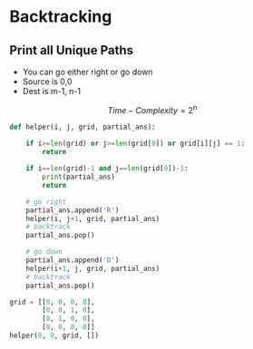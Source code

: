 # Backtracking

## Print all Unique Paths

- You can go either right or go down
- Source is 0,0
- Dest is m-1, n-1

$$ Time-Complexity=2^n $$

```python
def helper(i, j, grid, partial_ans):
    
    if i>=len(grid) or j>=len(grid[0]) or grid[i][j] == 1:
        return

    if i==len(grid)-1 and j==len(grid[0])-1:
        print(partial_ans)
        return

    # go right
    partial_ans.append('R')
    helper(i, j+1, grid, partial_ans)
    # backtrack
    partial_ans.pop()

    # go down
    partial_ans.append('D')
    helper(i+1, j, grid, partial_ans)
    # backtrack
    partial_ans.pop()

grid = [[0, 0, 0, 0],
        [0, 0, 1, 0],
        [0, 1, 0, 0],
        [0, 0, 0, 0]]
helper(0, 0, grid, [])
```
